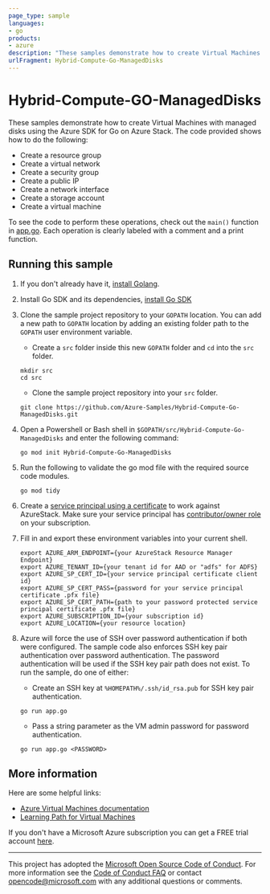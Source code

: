 ```yaml
---
page_type: sample
languages:
- go
products:
- azure
description: "These samples demonstrate how to create Virtual Machines with managed disks using the Azure SDK for Go on Azure Stack."
urlFragment: Hybrid-Compute-Go-ManagedDisks
---
```


# Hybrid-Compute-GO-ManagedDisks

These samples demonstrate how to create Virtual Machines with managed disks using the Azure SDK for Go on Azure Stack.
The code provided shows how to do the following:

- Create a resource group
- Create a virtual network
- Create a security group
- Create a public IP
- Create a network interface
- Create a storage account
- Create a virtual machine

To see the code to perform these operations,
check out the `main()` function in [app.go](app.go).
Each operation is clearly labeled with a comment and a print function.


## Running this sample

1. If you don't already have it, [install Golang](https://golang.org/doc/install).

1. Install Go SDK and its dependencies, [install Go SDK](https://github.com/azure/azure-sdk-for-go) 

1. Clone the sample project repository to your `GOPATH` location. You can add a new path to `GOPATH` location by adding an existing folder path to the `GOPATH` user environment variable. 
    - Create a `src` folder inside this new `GOPATH` folder and `cd` into the `src` folder.
    ```
    mkdir src
    cd src
    ```
    - Clone the sample project repository into your `src` folder.
    ```
    git clone https://github.com/Azure-Samples/Hybrid-Compute-Go-ManagedDisks.git
    ```

1. Open a Powershell or Bash shell in `$GOPATH/src/Hybrid-Compute-Go-ManagedDisks` and enter the following command:
    ```
    go mod init Hybrid-Compute-Go-ManagedDisks
    ```

1. Run the following to validate the go mod file with the required source code modules.
    ```
    go mod tidy
    ```

1. Create a [service principal using a certificate](https://docs.microsoft.com/en-us/azure/azure-stack/azure-stack-create-service-principals#create-a-service-principal-using-a-certificate) to work against AzureStack. Make sure your service principal has [contributor/owner role](https://docs.microsoft.com/en-us/azure/azure-stack/azure-stack-create-service-principals#assign-role-to-service-principal) on your subscription.

1. Fill in and export these environment variables into your current shell. 
    ```
    export AZURE_ARM_ENDPOINT={your AzureStack Resource Manager Endpoint}
    export AZURE_TENANT_ID={your tenant id for AAD or "adfs" for ADFS}
    export AZURE_SP_CERT_ID={your service principal certificate client id}
    export AZURE_SP_CERT_PASS={password for your service principal certificate .pfx file}
    export AZURE_SP_CERT_PATH={path to your password protected service principal certificate .pfx file}
    export AZURE_SUBSCRIPTION_ID={your subscription id}
    export AZURE_LOCATION={your resource location}
    ```

1. Azure will force the use of SSH over password authentication if both were configured. The sample code also enforces SSH key pair authentication over password authentication. The password authentication will be used if the SSH key pair path does not exist. To run the sample, do one of either:
    - Create an SSH key at `%HOMEPATH%/.ssh/id_rsa.pub` for SSH key pair authentication.
    ```
    go run app.go
    ```
    - Pass a string parameter as the VM admin password for password authentication.
    ```
    go run app.go <PASSWORD>
    ```

## More information

Here are some helpful links:

- [Azure Virtual Machines documentation](https://azure.microsoft.com/services/virtual-machines/)
- [Learning Path for Virtual Machines](https://azure.microsoft.com/documentation/learning-paths/virtual-machines/)

If you don't have a Microsoft Azure subscription you can get a FREE trial account [here](http://go.microsoft.com/fwlink/?LinkId=330212).

---

This project has adopted the [Microsoft Open Source Code of Conduct](https://opensource.microsoft.com/codeofconduct/). For more information see the [Code of Conduct FAQ](https://opensource.microsoft.com/codeofconduct/faq/) or contact [opencode@microsoft.com](mailto:opencode@microsoft.com) with any additional questions or comments.
